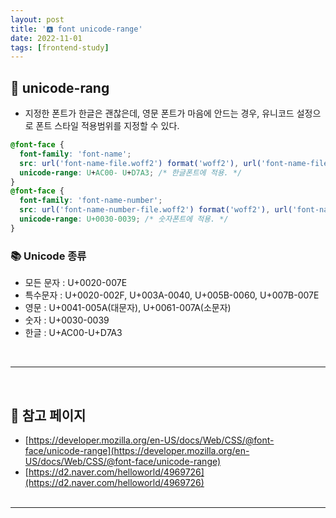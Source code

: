 ```yaml
---
layout: post
title: '🅰️ font unicode-range'
date: 2022-11-01
tags: [frontend-study]
---
```


## 💬 unicode-rang

- 지정한 폰트가 한글은 괜찮은데, 영문 폰트가 마음에 안드는 경우, 유니코드 설정으로 폰트 스타일 적용범위를 지정할 수 있다.

```css
@font-face {
  font-family: 'font-name';
  src: url('font-name-file.woff2') format('woff2'), url('font-name-file.woff') format('woff');
  unicode-range: U+AC00- U+D7A3; /* 한글폰트에 적용. */
}
@font-face {
  font-family: 'font-name-number';
  src: url('font-name-number-file.woff2') format('woff2'), url('font-name-number-file.woff') format('woff');
  unicode-range: U+0030-0039; /* 숫자폰트에 적용. */
}
```

### 📚 Unicode 종류

- 모든 문자 : U+0020-007E
- 특수문자 : U+0020-002F, U+003A-0040, U+005B-0060, U+007B-007E
- 영문 : U+0041-005A(대문자), U+0061-007A(소문자)
- 숫자 : U+0030-0039
- 한글 : U+AC00-U+D7A3

<br/>

---

<br/>

## 🎫 참고 페이지

- [https://developer.mozilla.org/en-US/docs/Web/CSS/@font-face/unicode-range](https://developer.mozilla.org/en-US/docs/Web/CSS/@font-face/unicode-range)
- [https://d2.naver.com/helloworld/4969726](https://d2.naver.com/helloworld/4969726)
  <br/><br/>

---
